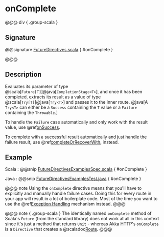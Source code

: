 # onComplete

@@@ div { .group-scala }

## Signature

@@signature [FutureDirectives.scala](/pekko-http/src/main/scala/akka/http/scaladsl/server/directives/FutureDirectives.scala) { #onComplete }

@@@

## Description

Evaluates its parameter of type @scala[`Future[T]`]@java[`CompletionStage<T>`], and once it has been completed, extracts its
result as a value of type @scala[`Try[T]`]@java[`Try<T>`] and passes it to the inner route. @java[A `Try<T>` can either be a `Success` containing
the `T` value or a `Failure` containing the `Throwable`.]

To handle the `Failure` case automatically and only work with the result value, use @ref[onSuccess](onSuccess.md).

To complete with a successful result automatically and just handle the failure result, use @ref[completeOrRecoverWith](completeOrRecoverWith.md), instead.

## Example

Scala
:   @@snip [FutureDirectivesExamplesSpec.scala](/docs/src/test/scala/docs/http/scaladsl/server/directives/FutureDirectivesExamplesSpec.scala) { #onComplete }

Java
:   @@snip [FutureDirectivesExamplesTest.java](/docs/src/test/java/docs/http/javadsl/server/directives/FutureDirectivesExamplesTest.java) { #onComplete }


@@@ note
Using the `onComplete` directive means that you'll have to explicitly and manually handle failure cases. Doing this for every route in your app will result in a lot of boilerplate code. Most of the time you want to use the @ref[Exception Handling](../../exception-handling.md) mechanism instead.
@@@

@@@ note { .group-scala }
The identically named `onComplete` method of Scala's `Future` (from the standard library) does not work at all in this context since it's just a method that returns `Unit` - whereas Akka HTTP's `onComplete` is a `Directive` that creates a @scaladoc[Route](akka.http.scaladsl.server.index#Route=akka.http.scaladsl.server.RequestContext=%3Escala.concurrent.Future[akka.http.scaladsl.server.RouteResult]).
@@@
